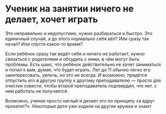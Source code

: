 # Ученик на занятии ничего не делает, хочет играть

Это неправильно и недопустимо, нужно разбираться и быстро. Это единичный случай, а до этого нормально себя вёл? Или сразу так начал? Или спустя какое-то время?

Если ребёнок сразу так ведёт себя и ничего не работает, нужно связаться с родителями и обсудить с ними, в чём могут быть проблемы. Есть шанс, что ребёнок действительно не хочет заниматься и попал к вам, думая, что будет играть. Лет до 11 обычно легко его заинтересовать, увлечь, но это не всегда. И возможно, придётся отпустить его в другую группу к другому преподавателю — просто для очистки совести, чтобы второй преподаватель подтвердил, что нет, с ним работать не получается.

Возможно, ученик просто наглый и делает это по принципу «а вдруг прокатит?». Некоторые дети уже ходили на другие кружки и знают